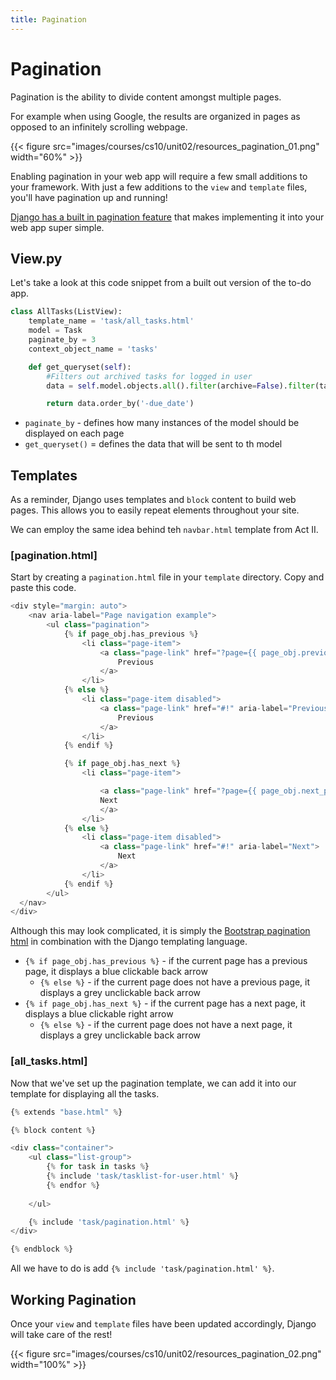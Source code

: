 ```yaml
---
title: Pagination
---
```


# Pagination

Pagination is the ability to divide content amongst multiple pages. 


For example when using Google, the results are organized in pages as opposed to an infinitely scrolling webpage. 

{{< figure src="images/courses/cs10/unit02/resources_pagination_01.png" width="60%"  >}}


Enabling pagination in your web app will require a few small additions to your framework. With just a few additions to the `view` and `template` files, you'll have pagination up and running!


[Django has a built in pagination feature](https://docs.djangoproject.com/en/3.2/topics/pagination/) 
 that makes implementing it into your web app super simple.

## View.py 

Let's take a look at this code snippet from a built out version of the to-do app. 

```python {hl_lines=["4","7"]}  
class AllTasks(ListView):
    template_name = 'task/all_tasks.html' 
    model = Task
    paginate_by = 3
    context_object_name = 'tasks'

    def get_queryset(self):
        #Filters out archived tasks for logged in user
        data = self.model.objects.all().filter(archive=False).filter(task_user=self.request.user)

        return data.order_by('-due_date') 
```
- `paginate_by` - defines how many instances of the model should be displayed on each page
- `get_queryset()` = defines the data that will be sent to th model 




## Templates
As a reminder, Django uses templates and `block` content to build web pages. This allows you to easily repeat elements throughout your site. 

We can employ the same idea behind teh `navbar.html` template from Act II.


### [pagination.html]

Start by creating a `pagination.html` file in your `template` directory. Copy and paste this code. 

```python 
<div style="margin: auto">
    <nav aria-label="Page navigation example">
        <ul class="pagination">
            {% if page_obj.has_previous %}
                <li class="page-item">
                    <a class="page-link" href="?page={{ page_obj.previous_page_number }}" aria-label="Previous">
                        Previous
                    </a>
                </li>
            {% else %}
                <li class="page-item disabled">
                    <a class="page-link" href="#!" aria-label="Previous">
                        Previous
                    </a>
                </li>
            {% endif %}

            {% if page_obj.has_next %}
                <li class="page-item">

                    <a class="page-link" href="?page={{ page_obj.next_page_number }}" aria-label="Next">
                    Next
                    </a>
                </li>
            {% else %}
                <li class="page-item disabled">
                    <a class="page-link" href="#!" aria-label="Next">
                        Next
                    </a>
                </li>
            {% endif %}
        </ul>
  </nav>
</div>
```

Although this may look complicated, it is simply the [Bootstrap pagination html](https://getbootstrap.com/docs/4.0/components/pagination/) in combination with the Django templating language. 
- `{% if page_obj.has_previous %}` - if the current page has a previous page, it displays a blue clickable back arrow 
    - `{% else %}` - if the current page does not have a previous page, it displays a grey unclickable back arrow
- `{% if page_obj.has_next %}` - if the current page has a next page, it displays a blue clickable right arrow
    - `{% else %}` - if the current page does not have a next page, it displays a grey unclickable back arrow

### [all_tasks.html]

Now that we've set up the pagination template, we can add it into our template for displaying all the tasks. 

```python {hl_lines=[13]}
{% extends "base.html" %}

{% block content %}

<div class="container">
    <ul class="list-group">
        {% for task in tasks %}
        {% include 'task/tasklist-for-user.html' %}
        {% endfor %} 
  
    </ul>

    {% include 'task/pagination.html' %}
</div>

{% endblock %}
```

All we have to do is add `{% include 'task/pagination.html' %}`. 



## Working Pagination 
Once your `view` and `template` files have been updated accordingly, Django will take care of the rest! 

{{< figure src="images/courses/cs10/unit02/resources_pagination_02.png" width="100%"  >}}

